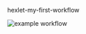 hexlet-my-first-workflow


![example workflow](https://github.com/AlekseiKarlov/hexlet-my-first-workflow/actions/workflows/hello-world.yml/badge.svg)